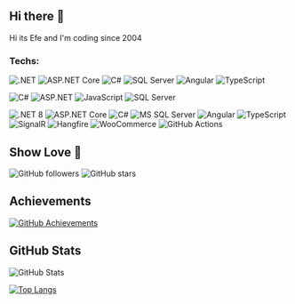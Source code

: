 ## Hi there 👋
Hi its Efe and I'm coding since 2004
<!-- 
Recently Working On Projects that based on: .NET Core (with C# and codefirst) + MS SQL Server + EF Core
(Web api, mvc etc)

Others from past: C, Assembly, Basic, QBasic, Pascal, Arduino, Python, HTML, CSS, JavaScript, Bootstrap, PHP, Wordpress, phpBB, OsCommerce, Visual Basic 6.0, Delphi, C#, Java, MS SQL Server, MySQL, TypeScript, Angular
-->



### Techs:
![.NET](https://img.shields.io/badge/.NET-8.0-purple?logo=dotnet&logoColor=white)
![ASP.NET Core](https://img.shields.io/badge/ASP.NET_Core-8.0-blue?logo=dotnet&logoColor=white)
![C#](https://img.shields.io/badge/C%23-9.0-blue?logo=csharp&logoColor=white)
![SQL Server](https://img.shields.io/badge/SQL_Server-2019-red?logo=microsoftsqlserver&logoColor=white)
![Angular](https://img.shields.io/badge/Angular-17-red?logo=angular&logoColor=white)
![TypeScript](https://img.shields.io/badge/TypeScript-5-blue?logo=typescript&logoColor=white)

![C#](https://img.shields.io/badge/-C%23-239120?style=flat&logo=c-sharp&logoColor=white)
![ASP.NET](https://img.shields.io/badge/-ASP.NET-5C2D91?style=flat&logo=dot-net&logoColor=white)
![JavaScript](https://img.shields.io/badge/-JavaScript-F7DF1E?style=flat&logo=javascript&logoColor=black)
![SQL Server](https://img.shields.io/badge/-SQL%20Server-CC2927?style=flat&logo=microsoft-sql-server&logoColor=white)

![.NET 8](https://img.shields.io/badge/.NET-8.0-purple?logo=dotnet&logoColor=white)
![ASP.NET Core](https://img.shields.io/badge/ASP.NET_Core-8.0-blue?logo=dotnet&logoColor=white)
![C#](https://img.shields.io/badge/C%23-9.0-blue?logo=csharp&logoColor=white)
![MS SQL Server](https://img.shields.io/badge/SQL_Server-2019-red?logo=microsoftsqlserver&logoColor=white)
![Angular](https://img.shields.io/badge/Angular-17-red?logo=angular&logoColor=white)
![TypeScript](https://img.shields.io/badge/TypeScript-5-blue?logo=typescript&logoColor=white)
![SignalR](https://img.shields.io/badge/SignalR-Real_Time-green?logo=signalr&logoColor=white)
![Hangfire](https://img.shields.io/badge/Hangfire-Task_Scheduler-brightgreen)
![WooCommerce](https://img.shields.io/badge/WooCommerce-ECommerce-purple?logo=woocommerce&logoColor=white)
![GitHub Actions](https://img.shields.io/badge/GitHub_Actions-CI%2FCD-blue?logo=githubactions&logoColor=white)

## Show Love 💖
![GitHub followers](https://img.shields.io/github/followers/efedincer?label=Follow&style=social)
![GitHub stars](https://img.shields.io/github/stars/efedincer?affiliations=OWNER%2CCOLLABORATOR&style=social)

## Achievements
[![GitHub Achievements](https://github-profile-trophy.vercel.app/?username=efedincer&theme=onedark)](https://github.com/efedincer)

## GitHub Stats
![GitHub Stats](https://github-readme-stats.vercel.app/api?username=efedincer&show_icons=true&theme=radical)

[![Top Langs](https://github-readme-stats.vercel.app/api/top-langs/?username=efedincer)](https://github.com/anuraghazra/github-readme-stats)
<!--
**efedincer/efedincer** is a ✨ _special_ ✨ repository because its `README.md` (this file) appears on your GitHub profile.

Here are some ideas to get you started:

- 🔭 I’m currently working on ...
- 🌱 I’m currently learning ...
- 👯 I’m looking to collaborate on ...
- 🤔 I’m looking for help with ...
- 💬 Ask me about ...
- 📫 How to reach me: ...
- 😄 Pronouns: ...
- ⚡ Fun fact: ...
-->
